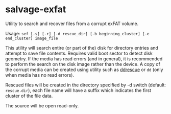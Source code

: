 # salvage-exfat
Utility to search and recover files from a corrupt exFAT volume.

Usage:
`sef [-s] [-r] [-d rescue_dir] [-b beginning_cluster] [-e end_cluster] image_file`

This utility will search entire (or part of the) disk for directory entries and attempt to save file contents. Requires valid boot sector to detect disk geometry. If the media has read errors (and in general), it is recommended to perform the search on the disk image rather than the device. A copy of the corrupt media can be created using utility such as [ddrescue](https://www.gnu.org/software/ddrescue/) or `dd` (only when media has no read errors).

Rescued files will be created in the directory specified by -d switch (default: `rescue.dir`), each file name will have a suffix which indicates the first cluster of the file data.

The source will be open read-only.
